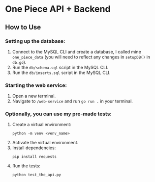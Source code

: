 <h1>One Piece API + Backend</h1>

<h2>How to Use</h2>

<h3>Setting up the database:</h3>
<ol>
  <li>Connect to the MySQL CLI and create a database, I called mine <code>one_piece_data</code> (you will need to reflect any changes in <code>setupDB()</code> in <code>db.go</code>).</li>
  <li>Run the <code>db/schema.sql</code> script in the MySQL CLI.</li>
  <li>Run the <code>db/inserts.sql</code> script in the MySQL CLI.</li>
</ol>

<h3>Starting the web service:</h3>
<ol>
  <li>Open a new terminal.</li>
  <li>Navigate to <code>/web-service</code> and run <code>go run .</code> in your terminal.</li>
</ol>

<h3>Optionally, you can use my pre-made tests:</h3>
<ol>
  <li>Create a virtual environment:
    <pre><code>python -m venv &lt;venv_name&gt;</code></pre>
  </li>
  <li>Activate the virtual environment.</li>
  <li>Install dependencies:
    <pre><code>pip install requests</code></pre>
  </li>
  <li>Run the tests:
    <pre><code>python test_the_api.py</code></pre>
  </li>
</ol>
